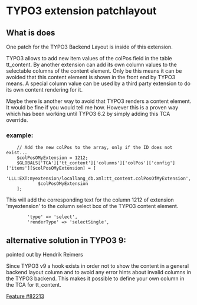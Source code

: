 # TYPO3 extension patchlayout

## What is does

One patch for the TYPO3 Backend Layout is inside of this extension.

TYPO3 allows to add new item values of the colPos field in the table tt_content.
By another extension can add its own column values to the selectable columns of the content element. Only be this means it can be avoided that this content element is shown in the front end by TYPO3 means. A special column value can be used by a third party extension to do its own content rendering for it.

Maybe there is another way to avoid that TYPO3 renders a content element. It would be fine if you would tell me how.
However this is a proven way which has been working until TYPO3 6.2 by simply adding this TCA override.



### example:

```
    // Add the new colPos to the array, only if the ID does not exist...
    $colPosOMyExtension = 1212;
    $GLOBALS['TCA']['tt_content']['columns']['colPos']['config']['items'][$colPosOMyExtension] = [
            'LLL:EXT:myextension/locallang_db.xml:tt_content.colPosOfMyExtension',
            $colPosOMyExtension
    ];
```

This will add the corresponding text for the column 1212 of extension 'myextension' to the column select box of the TYPO3 content element.


```
        'type' => 'select',
        'renderType' => 'selectSingle',
```


## alternative solution in TYPO3 9:

pointed out by Hendrik Reimers

Since TYPO3 v9 a hook exists in order not to show the content in a general backend layout column and to avoid any error hints about invalid columns in the TYPO3 backend. This makes it possible to define your own column in the TCA for tt_content.

[Feature #82213](https://docs.typo3.org/c/typo3/cms-core/master/en-us/Changelog/9.0/Feature-82213-NewHookToDetermineIfContentRecordIsUsedUnused.html)



